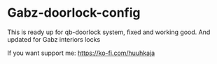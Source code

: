 # Gabz-doorlock-config
This is ready up for qb-doorlock system, fixed and working good. And updated for Gabz interiors locks

If you want support me:
https://ko-fi.com/huuhkaja
